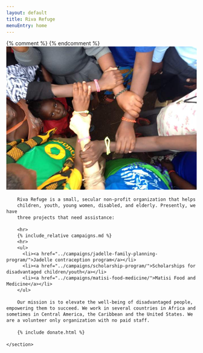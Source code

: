 ```yaml
---
layout: default
title: Riva Refuge
menuEntry: home
---
```



<div id="wrap">
	{% comment %}<!-- Begin page content --> {% endcomment %}
	<section id="main_content" class="inner">
		<img src="/images/fp-hero.jpg" alt="Arms links">

		Riva Refuge is a small, secular non-profit organization that helps
		children, youth, young women, disabled, and elderly. Presently, we have
		three projects that need assistance:

		<hr>
		{% include_relative campaigns.md %}
		<hr>
		<ul>
		  <li><a href="../campaigns/jadelle-family-planning-program/">Jadelle contraception program</a></li>
		  <li><a href="../campaigns/scholarship-program/">Scholarships for disadvantaged children/youth</a></li>
		  <li><a href="../campaigns/matisi-food-medicine/">Matisi Food and Medicine</a></li>
		</ul>

		Our mission is to elevate the well-being of disadvantaged people, empowering them to succeed. We work in several countries in Africa and sometimes in Central America, the Caribbean and the United States. We are a volunteer only organization with no paid staff.

		{% include donate.html %}

	</section>

